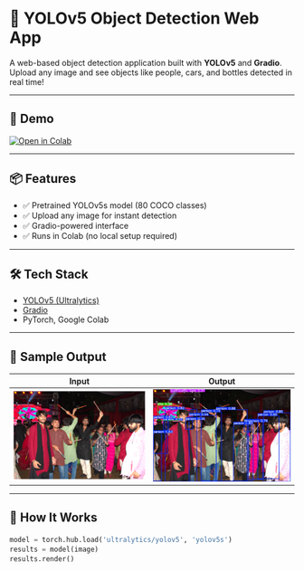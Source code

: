 # 🧠 YOLOv5 Object Detection Web App

A web-based object detection application built with **YOLOv5** and **Gradio**. Upload any image and see objects like people, cars, and bottles detected in real time!

---

## 🚀 Demo

[![Open in Colab](https://colab.research.google.com/assets/colab-badge.svg)](https://colab.research.google.com/github/halaalhomie/YOLOv5-Object-Detector/blob/main/yolov5_detector.ipynb)

---

## 📦 Features

- ✅ Pretrained YOLOv5s model (80 COCO classes)
- ✅ Upload any image for instant detection
- ✅ Gradio-powered interface
- ✅ Runs in Colab (no local setup required)

---

## 🛠️ Tech Stack

- [YOLOv5 (Ultralytics)](https://github.com/ultralytics/yolov5)
- [Gradio](https://www.gradio.app/)
- PyTorch, Google Colab

---

## 📸 Sample Output

| Input | Output |
|-------|--------|
| ![](input.png) | ![](output.webp) |

---

## 🧠 How It Works

```python
model = torch.hub.load('ultralytics/yolov5', 'yolov5s')
results = model(image)
results.render()
